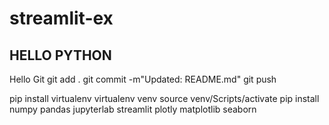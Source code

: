 # streamlit-ex

## HELLO PYTHON
Hello Git
git add .
git commit -m"Updated: README.md"
git push

pip install virtualenv
virtualenv venv
source venv/Scripts/activate
pip install numpy pandas jupyterlab streamlit plotly matplotlib seaborn
